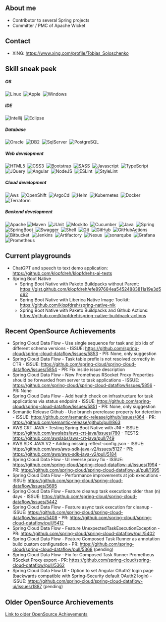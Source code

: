 ## About me
* Contributor to several Spring projects
* Committer / PMC of Apache Wicket

## Contact
* XING: https://www.xing.com/profile/Tobias_Soloschenko

<!-- https://dev.to/envoy_/150-badges-for-github-pnk -->
## Skill sneak peek

##### OS

![Linux](https://img.shields.io/badge/Linux-FCC624?style=for-the-badge&logo=linux&logoColor=black)&nbsp;
![Apple](https://img.shields.io/badge/mac%20os-000000?style=for-the-badge&logo=apple&logoColor=white)&nbsp;
![Windows](https://img.shields.io/badge/Windows-0078D6?style=for-the-badge&logo=windows&logoColor=white)

##### IDE

![Intellij](https://img.shields.io/badge/IntelliJ_IDEA-000000.svg?style=for-the-badge&logo=intellij-idea&logoColor=white)&nbsp;
![Eclipse](https://img.shields.io/badge/Eclipse-2C2255?style=for-the-badge&logo=eclipse&logoColor=white)

##### Database

![Oracle](https://img.shields.io/badge/Oracle-F80000?style=for-the-badge&logo=Oracle&logoColor=white)&nbsp;
![DB2](https://img.shields.io/badge/DB2-000000?style=for-the-badge&logo=ibm&logoColor=white)&nbsp;
![SqlServer](https://img.shields.io/badge/Microsoft%20SQL%20Server-CC2927?style=for-the-badge&logo=microsoft%20sql%20server&logoColor=white)&nbsp;
![PostgreSQL](https://img.shields.io/badge/PostgreSQL-316192?style=for-the-badge&logo=postgresql&logoColor=white)

##### Web development

![HTML5](https://img.shields.io/badge/HTML5-E34F26?style=for-the-badge&logo=html5&logoColor=white)&nbsp;
![CSS3](https://img.shields.io/badge/CSS3-1572B6?style=for-the-badge&logo=css3&logoColor=white)&nbsp;
![Bootstrap](https://img.shields.io/badge/Bootstrap-563D7C?style=for-the-badge&logo=bootstrap&logoColor=white)&nbsp;
![SASS](https://img.shields.io/badge/Sass-CC6699?style=for-the-badge&logo=sass&logoColor=white)&nbsp;
![Javascript](https://img.shields.io/badge/JavaScript-F7DF1E?style=for-the-badge&logo=javascript&logoColor=black)&nbsp;
![TypeScript](https://img.shields.io/badge/TypeScript-FFFFFF?style=for-the-badge&logo=typescript&logoColor=blue)&nbsp;
![JQuery](https://img.shields.io/badge/jQuery-0769AD?style=for-the-badge&logo=jquery&logoColor=white")&nbsp;
![Angular](https://img.shields.io/badge/AngularJS-E23237?style=for-the-badge&logo=angularjs&logoColor=white")&nbsp;
![NodeJS](https://img.shields.io/badge/Node.js-43853D?style=for-the-badge&logo=node.js&logoColor=white")&nbsp;
![ESLint](https://img.shields.io/badge/eslint-3A33D1?style=for-the-badge&logo=eslint&logoColor=white")&nbsp;
![StyleLint](https://img.shields.io/badge/stylelint-000?style=for-the-badge&logo=stylelint&logoColor=white")&nbsp;

##### Cloud development

![Aws](https://img.shields.io/badge/Amazon_AWS-FF9900?style=for-the-badge&logo=amazonaws&logoColor=white)&nbsp;
![OpenShift](https://img.shields.io/badge/OpenShift-FFFFFF?style=for-the-badge&logo=redhatopenshift&logoColor=red)&nbsp;
![ArgoCd](https://img.shields.io/badge/Argo_CD-009485?style=for-the-badge&logo=argo)&nbsp;
![Helm](https://img.shields.io/badge/Helm-FFFFFF?style=for-the-badge&logo=helm&logoColor=blue)&nbsp;
![Kubernetes](https://img.shields.io/badge/Kubernetes-FFFFFF?style=for-the-badge&logo=kubernetes&logoColor=blue)&nbsp;
![Docker](https://img.shields.io/badge/Docker-0b214a?style=for-the-badge&logo=docker&logoColor=blue)&nbsp;
![Terraform](https://img.shields.io/badge/terraform-%235835CC.svg?style=for-the-badge&logo=terraform&logoColor=white)

##### Backend development

![Apache](https://img.shields.io/badge/apache-%23D42029.svg?style=for-the-badge&logo=apache&logoColor=white)
![Maven](https://img.shields.io/badge/Apache_Maven-FFFFFF?style=for-the-badge&logo=apachemaven&logoColor=red)&nbsp;
![JUnit](https://img.shields.io/badge/Junit-25a162?style=for-the-badge&logo=junit5&logoColor=dc524a)&nbsp;
![Mockito](https://img.shields.io/badge/Mockito-C5D9C8?style=for-the-badge&logoColor=blue)&nbsp;
![Cucumber](https://img.shields.io/badge/cucumber-FFFFFF?style=for-the-badge&logo=cucumber&logoColor=blue)&nbsp;
![Java](https://img.shields.io/badge/Java-ED8B00?style=for-the-badge&logo=java&logoColor=white)&nbsp;
![Spring](https://img.shields.io/badge/Spring-FFFFFF?style=for-the-badge&logo=spring)&nbsp;
![SpringBoot](https://img.shields.io/badge/spring_boot-1b1f23?style=for-the-badge&logo=springboot)&nbsp;
![Swagger](https://img.shields.io/badge/-Swagger-%23Clojure?style=for-the-badge&logo=swagger&logoColor=white)&nbsp;
![Shell](https://img.shields.io/badge/Shell_Script-121011?style=for-the-badge&logo=gnu-bash&logoColor=white)&nbsp;
![Git](https://img.shields.io/badge/Git-f0efe7?style=for-the-badge&logo=git)&nbsp;
![GitHub](https://img.shields.io/badge/GitHub-100000?style=for-the-badge&logo=github&logoColor=white)&nbsp;
![GitHubActions](https://img.shields.io/badge/github_actions-000000?style=for-the-badge&logo=githubactions&logoColor=white)&nbsp;
![Bitbucket](https://img.shields.io/badge/Bitbucket-0747a6?style=for-the-badge&logo=bitbucket&logoColor=white)&nbsp;
![Jenkins](https://img.shields.io/badge/jenkins-4a5568?style=for-the-badge&logo=jenkins)&nbsp;
![Artifactory](https://img.shields.io/badge/artifactory-FFFFFF?style=for-the-badge&logo=jfrog&logoColor=green)&nbsp;
![Nexus](https://img.shields.io/badge/Nexus-1ABA73?style=for-the-badge)&nbsp;
![sonarqube](https://img.shields.io/badge/sonarqube-FFFFFF?style=for-the-badge&logo=sonarqube)&nbsp;
![Grafana](https://img.shields.io/badge/grafana-%23F46800.svg?style=for-the-badge&logo=grafana&logoColor=white)&nbsp;
![Prometheus](https://img.shields.io/badge/Prometheus-E6522C?style=for-the-badge&logo=Prometheus&logoColor=white)

## Current playgrounds

* ChatGPT and speech to text demo application: https://github.com/klopfdreh/klopfdrehs-ai-tests
* Spring Boot Native
  * Spring Boot Native with Paketo Buildpacks without Parent: https://gist.github.com/klopfdreh/efe897684ea54524883811a19e3d5d62
  * Spring Boot Native with Liberica Native Image Toolkit: https://github.com/klopfdreh/spring-native-nik
  * Spring Boot Native with Paketo Buildpacks and Github Actions: https://github.com/klopfdreh/spring-native-buildpack-actions

## Recent OpenSource Achievements
* Spring Cloud Data Flow - Use single sequence for task and job ids of different schema versions - ISSUE: https://github.com/spring-cloud/spring-cloud-dataflow/issues/5853 - PR: None, only suggestion 
* Spring Cloud Data Flow - Task table prefix is not resolved correctly in CTR - ISSUE: https://github.com/spring-cloud/spring-cloud-dataflow/issues/5854 - PR: Fix inside issue description
* Spring Cloud Data Flow - New Prometheus RSocket Proxy Properties should be forwarded from server to task applications - ISSUE: https://github.com/spring-cloud/spring-cloud-dataflow/issues/5856 - PR: None
* Spring Cloud Data Flow - Add health check on infrastructure for task applications via status endpoint - ISSUE: https://github.com/spring-cloud/spring-cloud-dataflow/issues/5851 - PR: None, only suggestion
* Semantic Release Github - Use branch prerelease property for detection - ISSUE: https://github.com/semantic-release/github/issues/864 - PR: https://github.com/semantic-release/github/pull/863
* AWS CRT JAVA - Testing Spring Boot Native with JNI - ISSUE: https://github.com/awslabs/aws-crt-java/issues/780 - TESTS: https://github.com/awslabs/aws-crt-java/pull/749
* AWS SDK JAVA V2 - Adding missing reflect-config.json - ISSUE: https://github.com/aws/aws-sdk-java-v2/issues/5127 - PR: https://github.com/aws/aws-sdk-java-v2/pull/5184
* Spring Cloud Data Flow - UI reverse proxy fix - ISSUE: https://github.com/spring-cloud/spring-cloud-dataflow-ui/issues/1994 - PR: https://github.com/spring-cloud/spring-cloud-dataflow-ui/pull/1995
* Spring Cloud Data Flow - Performance improvements at job executions - ISSUE: https://github.com/spring-cloud/spring-cloud-dataflow/issues/5695
* Spring Cloud Data Flow - Feature cleanup task executions older than (n) days - ISSUE: https://github.com/spring-cloud/spring-cloud-dataflow/issues/5442
* Spring Cloud Data Flow - Feature async task execution for cleanup - ISSUE: https://github.com/spring-cloud/spring-cloud-dataflow/issues/5408 - PR: https://github.com/spring-cloud/spring-cloud-dataflow/pull/5412
* Spring Cloud Data Flow - Feature UnexpectedTaskExecutionException - PR: https://github.com/spring-cloud/spring-cloud-dataflow/pull/5402
* Spring Cloud Data Flow - Feature Composed Task Runner as annotation build custom configuration - PR: https://github.com/spring-cloud/spring-cloud-dataflow/pull/5368 (pending)
* Spring Cloud Data Flow - Fix for Composed Task Runner Prometheus RSocket Proxy export - PR: https://github.com/spring-cloud/spring-cloud-dataflow/pull/5362
* Spring Cloud Data Flow UI - Option to set Angular OAuth2 login page (backwards compatible with Spring-Security default OAuth2 login) - ISSUE: https://github.com/spring-cloud/spring-cloud-dataflow-ui/issues/1887 (pending)

## Older OpenSource Archievements
[Link to older OpenSource Achievements](ACHIEVEMENTS.md)
